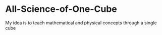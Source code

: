 # All-Science-of-One-Cube
My idea is to teach mathematical and physical concepts through a single cube
